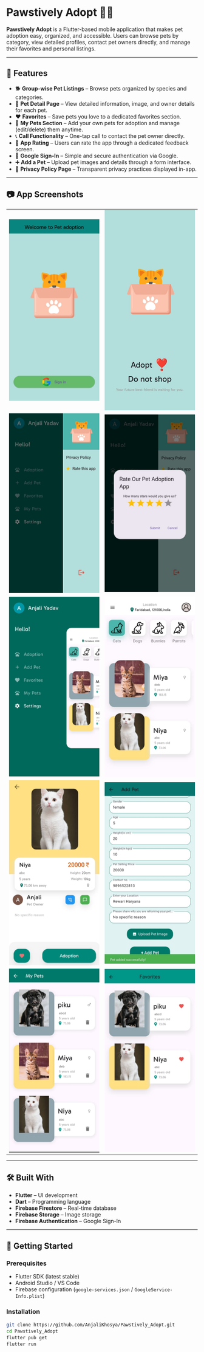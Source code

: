 # Pawstively Adopt 🐶🐱

**Pawstively Adopt** is a Flutter-based mobile application that makes pet adoption easy, organized, and accessible. Users can browse pets by category, view detailed profiles, contact pet owners directly, and manage their favorites and personal listings.

---

## 🚀 Features

- 🐕 **Group-wise Pet Listings** – Browse pets organized by species and categories.
- 📄 **Pet Detail Page** – View detailed information, image, and owner details for each pet.
- ❤️ **Favorites** – Save pets you love to a dedicated favorites section.
- 🐾 **My Pets Section** – Add your own pets for adoption and manage (edit/delete) them anytime.
- 📞 **Call Functionality** – One-tap call to contact the pet owner directly.
- 🌟 **App Rating** – Users can rate the app through a dedicated feedback screen.
- 🔐 **Google Sign-In** – Simple and secure authentication via Google.
- ➕ **Add a Pet** – Upload pet images and details through a form interface.
- 📜 **Privacy Policy Page** – Transparent privacy practices displayed in-app.

---

## 📷 App Screenshots
<table> <tr> <td><img src="https://raw.githubusercontent.com/AnjaliKhosya/Pawstively_Adopt/7dd8081a098bfe87c6f4bf70c86a0f83a59a7b74/ScreenShots/WhatsApp%20Image%202025-05-18%20at%2022.08.19%20(1).jpeg" width="300"/></td> <td><img src="https://raw.githubusercontent.com/AnjaliKhosya/Pawstively_Adopt/7dd8081a098bfe87c6f4bf70c86a0f83a59a7b74/ScreenShots/WhatsApp%20Image%202025-05-18%20at%2022.08.19.jpeg" width="300"/></td> </tr> <tr> <td><img src="https://raw.githubusercontent.com/AnjaliKhosya/Pawstively_Adopt/7dd8081a098bfe87c6f4bf70c86a0f83a59a7b74/ScreenShots/WhatsApp%20Image%202025-05-18%20at%2022.08.20%20(1).jpeg" width="300"/></td> <td><img src="https://raw.githubusercontent.com/AnjaliKhosya/Pawstively_Adopt/7dd8081a098bfe87c6f4bf70c86a0f83a59a7b74/ScreenShots/WhatsApp%20Image%202025-05-18%20at%2022.08.20%20(2).jpeg" width="300"/></td> </tr> <tr> <td><img src="https://raw.githubusercontent.com/AnjaliKhosya/Pawstively_Adopt/7dd8081a098bfe87c6f4bf70c86a0f83a59a7b74/ScreenShots/WhatsApp%20Image%202025-05-18%20at%2022.08.20.jpeg" width="300"/></td> <td><img src="https://raw.githubusercontent.com/AnjaliKhosya/Pawstively_Adopt/7dd8081a098bfe87c6f4bf70c86a0f83a59a7b74/ScreenShots/WhatsApp%20Image%202025-05-18%20at%2022.08.21%20(1).jpeg" width="300"/></td> </tr> <tr> <td><img src="https://raw.githubusercontent.com/AnjaliKhosya/Pawstively_Adopt/7dd8081a098bfe87c6f4bf70c86a0f83a59a7b74/ScreenShots/WhatsApp%20Image%202025-05-18%20at%2022.08.21%20(2).jpeg" width="300"/></td> <td><img src="https://raw.githubusercontent.com/AnjaliKhosya/Pawstively_Adopt/7dd8081a098bfe87c6f4bf70c86a0f83a59a7b74/ScreenShots/WhatsApp%20Image%202025-05-18%20at%2022.08.21.jpeg" width="300"/></td> </tr> <tr> <td><img src="https://raw.githubusercontent.com/AnjaliKhosya/Pawstively_Adopt/7dd8081a098bfe87c6f4bf70c86a0f83a59a7b74/ScreenShots/WhatsApp%20Image%202025-05-18%20at%2022.08.22%20(1).jpeg" width="300"/></td> <td><img src="https://raw.githubusercontent.com/AnjaliKhosya/Pawstively_Adopt/7dd8081a098bfe87c6f4bf70c86a0f83a59a7b74/ScreenShots/WhatsApp%20Image%202025-05-18%20at%2022.08.22.jpeg" width="300"/></td> </tr> </table>

---

## 🛠️ Built With

- **Flutter** – UI development
- **Dart** – Programming language
- **Firebase Firestore** – Real-time database
- **Firebase Storage** – Image storage
- **Firebase Authentication** – Google Sign-In

---

## 📲 Getting Started

### Prerequisites

- Flutter SDK (latest stable)
- Android Studio / VS Code
- Firebase configuration (`google-services.json` / `GoogleService-Info.plist`)

### Installation

```bash
git clone https://github.com/AnjaliKhosya/Pawstively_Adopt.git
cd Pawstively_Adopt
flutter pub get
flutter run
